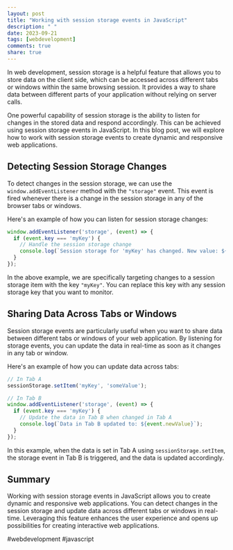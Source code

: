 ```yaml
---
layout: post
title: "Working with session storage events in JavaScript"
description: " "
date: 2023-09-21
tags: [webdevelopment]
comments: true
share: true
---
```


In web development, session storage is a helpful feature that allows you to store data on the client side, which can be accessed across different tabs or windows within the same browsing session. It provides a way to share data between different parts of your application without relying on server calls.

One powerful capability of session storage is the ability to listen for changes in the stored data and respond accordingly. This can be achieved using session storage events in JavaScript. In this blog post, we will explore how to work with session storage events to create dynamic and responsive web applications.

## Detecting Session Storage Changes

To detect changes in the session storage, we can use the `window.addEventListener` method with the `"storage"` event. This event is fired whenever there is a change in the session storage in any of the browser tabs or windows.

Here's an example of how you can listen for session storage changes:

```javascript
window.addEventListener('storage', (event) => {
  if (event.key === 'myKey') {
    // Handle the session storage change
    console.log(`Session storage for 'myKey' has changed. New value: ${event.newValue}`);
  }
});
```

In the above example, we are specifically targeting changes to a session storage item with the key `"myKey"`. You can replace this key with any session storage key that you want to monitor.

## Sharing Data Across Tabs or Windows

Session storage events are particularly useful when you want to share data between different tabs or windows of your web application. By listening for storage events, you can update the data in real-time as soon as it changes in any tab or window.

Here's an example of how you can update data across tabs:

```javascript
// In Tab A
sessionStorage.setItem('myKey', 'someValue');

// In Tab B
window.addEventListener('storage', (event) => {
  if (event.key === 'myKey') {
    // Update the data in Tab B when changed in Tab A
    console.log(`Data in Tab B updated to: ${event.newValue}`);
  }
});
```

In this example, when the data is set in Tab A using `sessionStorage.setItem`, the storage event in Tab B is triggered, and the data is updated accordingly.

## Summary

Working with session storage events in JavaScript allows you to create dynamic and responsive web applications. You can detect changes in the session storage and update data across different tabs or windows in real-time. Leveraging this feature enhances the user experience and opens up possibilities for creating interactive web applications.

#webdevelopment #javascript